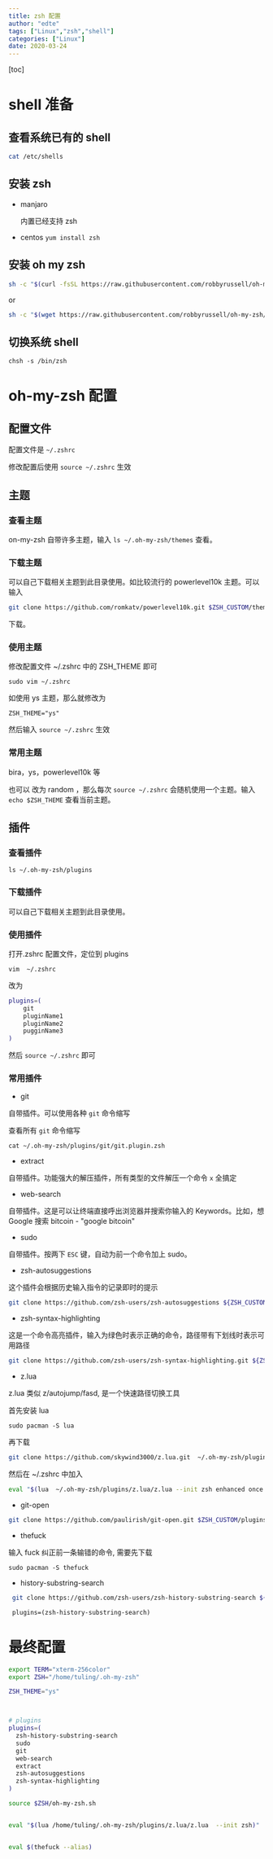 ```yaml
---
title: zsh 配置
author: "edte"
tags: ["Linux","zsh","shell"]
categories: ["Linux"]
date: 2020-03-24
---
```


[toc]

# shell 准备

## 查看系统已有的 shell

 ```bash
cat /etc/shells
 ```

## 安装 zsh

* manjaro

  内置已经支持 zsh

* centos
`yum install zsh`

## 安装 oh my zsh

```bash
sh -c "$(curl -fsSL https://raw.githubusercontent.com/robbyrussell/oh-my-zsh/master/tools/install.sh)"
```

or

```bash
sh -c "$(wget https://raw.githubusercontent.com/robbyrussell/oh-my-zsh/master/tools/install.sh -O -)"
```

## 切换系统 shell

`chsh -s /bin/zsh`



# oh-my-zsh 配置

## 配置文件

配置文件是 `~/.zshrc`

修改配置后使用 `source ~/.zshrc` 生效

## 主题

### 查看主题

on-my-zsh 自带许多主题，输入 `ls ~/.oh-my-zsh/themes` 查看。

### 下载主题

可以自己下载相关主题到此目录使用。如比较流行的 powerlevel10k 主题。可以输入


```bash
git clone https://github.com/romkatv/powerlevel10k.git $ZSH_CUSTOM/themes/powerlevel10k
```
下载。

### 使用主题

修改配置文件  ~/.zshrc 中的 ZSH_THEME 即可

`sudo vim ~/.zshrc`

如使用 ys 主题，那么就修改为

`ZSH_THEME="ys"`

然后输入 `source ~/.zshrc` 生效

### 常用主题

bira，ys，powerlevel10k 等

也可以 改为 random ，那么每次 `source ~/.zshrc` 会随机使用一个主题。输入 `echo $ZSH_THEME` 查看当前主题。

## 插件

### 查看插件

`ls ~/.oh-my-zsh/plugins`

### 下载插件

可以自己下载相关主题到此目录使用。

### 使用插件

打开.zshrc 配置文件，定位到 plugins

`vim  ~/.zshrc`

改为

```bash
plugins=(
    git
    pluginName1
    pluginName2
    pugginName3
)
```

然后 `source ~/.zshrc` 即可


### 常用插件


* git

自带插件。可以使用各种 `git` 命令缩写

查看所有 `git` 命令缩写

```
cat ~/.oh-my-zsh/plugins/git/git.plugin.zsh
```


* extract

自带插件。功能强大的解压插件，所有类型的文件解压一个命令 `x` 全搞定

* web-search

自带插件。这是可以让终端直接呼出浏览器并搜索你输入的 Keywords。比如，想 Google 搜索 bitcoin - "google bitcoin"

* sudo

自带插件。按两下 `ESC` 键，自动为前一个命令加上 sudo。

* zsh-autosuggestions

这个插件会根据历史输入指令的记录即时的提示

```bash
git clone https://github.com/zsh-users/zsh-autosuggestions ${ZSH_CUSTOM:-~/.oh-my-zsh/custom}/plugins/zsh-autosuggestions
```

  

* zsh-syntax-highlighting

这是一个命令高亮插件，输入为绿色时表示正确的命令，路径带有下划线时表示可用路径

```bash
git clone https://github.com/zsh-users/zsh-syntax-highlighting.git ${ZSH_CUSTOM:-~/.oh-my-zsh/custom}/plugins/zsh-syntax-highlighting

```

* z.lua

z.lua 类似 z/autojump/fasd, 是一个快速路径切换工具

首先安装 lua

`sudo pacman -S lua`

再下载

```bash
git clone https://github.com/skywind3000/z.lua.git  ~/.oh-my-zsh/plugins/z.lua
```

然后在 ~/.zshrc 中加入

```bash
eval "$(lua  ~/.oh-my-zsh/plugins/z.lua/z.lua --init zsh enhanced once echo)"
```

* git-open

```bash
git clone https://github.com/paulirish/git-open.git $ZSH_CUSTOM/plugins/git-open  
```

* thefuck

输入 fuck 纠正前一条输错的命令, 需要先下载

`sudo pacman -S thefuck`

* history-substring-search

```bash
 git clone https://github.com/zsh-users/zsh-history-substring-search ${ZSH_CUSTOM:-~/.oh-my-zsh/custom}/plugins/zsh-history-substring-search
```

` plugins=(zsh-history-substring-search)`



# 最终配置

```bash
export TERM="xterm-256color"
export ZSH="/home/tuling/.oh-my-zsh"

ZSH_THEME="ys"



# plugins
plugins=(
  zsh-history-substring-search
  sudo
  git
  web-search
  extract
  zsh-autosuggestions
  zsh-syntax-highlighting
)

source $ZSH/oh-my-zsh.sh


eval "$(lua /home/tuling/.oh-my-zsh/plugins/z.lua/z.lua  --init zsh)"


eval $(thefuck --alias)

```

